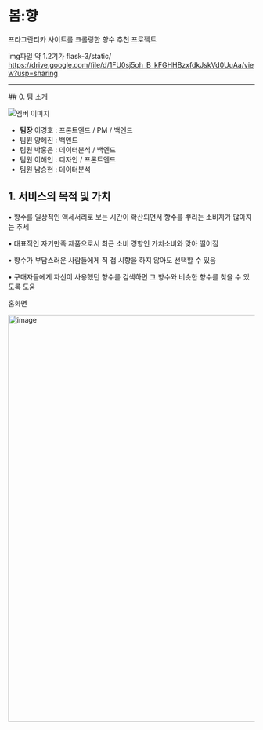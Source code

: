 # 봄:향
프라그란티카 사이트를 크롤링한 향수 추천 프로젝트


img파일 약 1.2기가 flask-3/static/   https://drive.google.com/file/d/1FU0sj5oh_B_kFGHHBzxfdkJskVd0UuAa/view?usp=sharing


<hr>
## 0. 팀 소개

![멤버 이미지](/images/all.png)

* **팀장** 이경호 : 프론트엔드 / PM / 백엔드
* 팀원 양혜진 : 백엔드
* 팀원 박홍은 : 데이터분석 / 백엔드
* 팀원 이해인 : 디자인 / 프론트엔드
* 팀원 남승현 : 데이터분석

## 1. 서비스의 목적 및 가치


• 향수를 일상적인 액세서리로 보는 시간이 확산되면서 향수를 뿌리는 소비자가 많아지는 추세

• 대표적인 자기만족 제품으로서 최근 소비 경향인 가치소비와 맞아 떨어짐

• 향수가 부담스러운 사람들에게 직 접 시향을 하지 않아도 선택할 수 있음

• 구매자들에게 자신이 사용했던 향수를 검색하면 그 향수와 비슷한 향수를 찾을 수 있도록 도움


홈화면

<img width="830" alt="image" src="https://user-images.githubusercontent.com/85480964/180186908-ffc5d0b1-47a7-4a20-ab34-1d8472355241.png">
